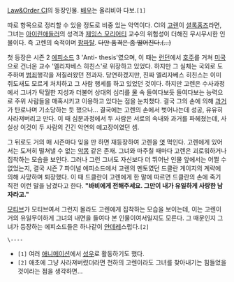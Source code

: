 [Law&Order CI](Law%26Order%20CI.md)의 등장인물. [배우](%EB%B0%B0%EC%9A%B0.md)는
올리비아 다보.`[1]`

따로 항목으로 정리할 수 있을 정도로 비중 있는 악역이다. CI의
[고렌](%EB%A1%9C%EB%B2%84%ED%8A%B8%20%EA%B3%A0%EB%A0%8C.md)이 [셜록홈즈](%EC%85%9C%EB%A1%9D%20%ED%99%88%EC%A6%88.md)라면, 그녀는 [아이린애들러](%EC%95%84%EC%9D%B4%EB%A6%B0%20%EC%95%A0%EB%93%A4%EB%9F%AC.md)의 성격과
[제임스 모리어티](%EC%A0%9C%EC%9E%84%EC%8A%A4%20%EB%AA%A8%EB%A6%AC%EC%96%B4%ED%8B%B0.md) 교수의 위험성이 더해진 무시무시한 인물이다. 즉 고렌의 숙적이며 [팜파탈](%ED%8C%9C%20%ED%8C%8C%ED%83%88.md). <del>다만 품격은 좀 떨어진다.(...)</del>

첫 등장은 시즌 2 [에피소드](%EC%97%90%ED%94%BC%EC%86%8C%EB%93%9C.md) 3 'Anti-
thesis'였으며, 이 때는 [런던](%EB%9F%B0%EB%8D%98.md)에서
[호주](%ED%98%B8%EC%A3%BC.md)를 거쳐 [미국](%EB%AF%B8%EA%B5%AD.md)으로 건너온 교수
'엘리자베스 히친스'로 위장하고 있었다. 하지만 그 실체는 국외로 도주하며 [범죄](%EB%B2%94%EC%A3%84.md)행각을
저질러왔던 전과자. 당연하겠지만, 진짜 엘리자베스 히친스는 이미 쥐도새도 모르게 처치하고 그 사람 행세를 하고 있었던 것이다. 하지만 고렌은
수사과정에서 그녀가 탁월한 지성과 더불어 상대의 심리를 [물](%EB%AC%BC.md) 속 들여다보듯 들여다보는 능력으로 주위 사람들을
매혹시키고 이용하고 있다는 점을 눈치챘다. 결국 그의 손에 의해 [과거](%EA%B3%BC%EA%B1%B0.md)가 탄로나며 기소당하는
듯 했으나... 결국에는 고렌의 손에서 벗어나는데 성공, 유유히 사라져버리고 만다. 이 때 심문과정에서 두 사람은 서로의 속내와 과거를
파헤쳤는데, 사실상 이것이 두 사람의 긴긴 악연의 예고장이였던 셈.

그 뒤로도 거의 매 시즌마다 잊을 만 하면 재등장하여 고렌을 [엿](%EC%97%BF.md) 먹인다. 고렌에게 있어서는 도저히 떨쳐낼
수 없는 [악몽](%EC%95%85%EB%AA%BD.md) 같은 존재. 그녀와 마주칠 때마다 고렌은 괴로워하거나 집착하는 모습을
보인다. 그러나 그런 그녀도 자신보다 더 뛰어난 인물 앞에서는 어쩔 수 없었는지, 결국 시즌 7 파이널 에피소드에서 고렌의 멘토였던 드클란
게이지의 계략에 의해 사망하며 퇴장했다. 이 때 드클란이 고렌에게 한 말에 따르면 드클란의 손에 죽기 직전 이런 말을 남겼다고 한다.
**"바비에게 전해주세요. 그만이 내가 유일하게 사랑한 남자라고."**

[모티브](%EB%AA%A8%ED%8B%B0%EB%B8%8C.md)가 모티브여서 그런지 몰라도 고렌에게 집착하는 모습을 보이는데, 이는
고렌이 거의 유일무이하게 그녀의 내면을 들여다 본 인물이여서일지도 모른다. 그 때문인지 그녀가 등장하는 에피소드들은 하나같이
[얀데레](%EC%96%80%EB%8D%B0%EB%A0%88.md)스럽다.`[2]`

`\----`

  * `[1]` 여러 [애니메이션](%EC%95%A0%EB%8B%88%EB%A9%94%EC%9D%B4%EC%85%98.md)에서 [성우](%EC%84%B1%EC%9A%B0.md)로 활동하기도 했다.
  * `[2]` 애초에 그냥 사라져버렸더라면 천하의 고렌이라도 그녀를 찾아내기는 힘들었을 것이라는 점을 생각하면...

